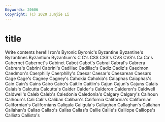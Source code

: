 ```yaml
---
Keywords: 20606
Copyright: (C) 2020 Junjie Li
---
```


# title

Write contents here!!!
ron's 
Byronic 
Byronic's 
Byzantine 
Byzantine's
Byzantines 
Byzantium 
Byzantium's 
C 
C's 
CSS 
CSS's 
CVS 
CVS's 
Ca
Ca's 
Cabernet 
Cabernet's 
Cabinet 
Cabot 
Cabot's 
Cabral 
Cabral's 
Cabrera 
Cabrera's
Cabrini 
Cabrini's 
Cadillac 
Cadillac's 
Cadiz 
Cadiz's 
Caedmon 
Caedmon's 
Caerphilly 
Caerphilly's
Caesar 
Caesar's 
Caesarean 
Caesars 
Cage 
Cage's 
Cagney 
Cagney's 
Cahokia 
Cahokia's
Caiaphas 
Caiaphas's 
Cain 
Cain's 
Cains 
Cairo 
Cairo's 
Caitlin 
Caitlin's 
Cajun
Cajun's 
Cajuns 
Calais 
Calais's 
Calcutta 
Calcutta's 
Calder 
Calder's 
Calderon 
Calderon's
Caldwell 
Caldwell's 
Caleb 
Caleb's 
Caledonia 
Caledonia's 
Calgary 
Calgary's 
Calhoun 
Calhoun's
Cali 
Cali's 
Caliban 
Caliban's 
California 
California's 
Californian 
Californian's 
Californians 
Caligula
Caligula's 
Callaghan 
Callaghan's 
Callahan 
Callahan's 
Callao 
Callao's 
Callas 
Callas's 
Callie
Callie's 
Calliope 
Calliope's 
Callisto 
Callisto's 
